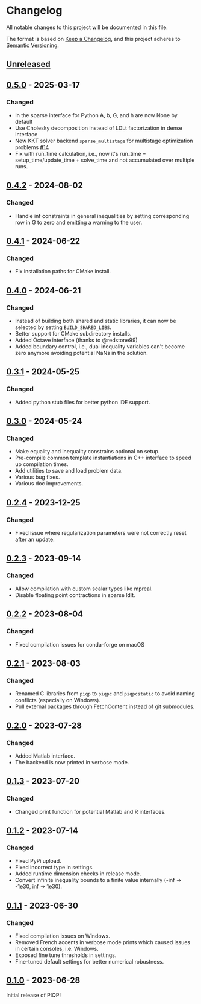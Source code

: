 # Changelog

All notable changes to this project will be documented in this file.

The format is based on [Keep a Changelog](https://keepachangelog.com/en/1.0.0/),
and this project adheres to [Semantic Versioning](https://semver.org/spec/v2.0.0.html).

## [Unreleased]

## [0.5.0] - 2025-03-17

### Changed
- In the sparse interface for Python A, b, G, and h are now None by default
- Use Cholesky decomposition instead of LDLt factorization in dense interface
- New KKT solver backend `sparse_multistage` for multistage optimization problems [#14](https://github.com/PREDICT-EPFL/piqp/pull/14)
- Fix with run_time calculation, i.e., now it's run_time = setup_time/update_time + solve_time and not accumulated over multiple runs.

## [0.4.2] - 2024-08-02

### Changed

- Handle inf constraints in general inequalities by setting corresponding row in G to zero and emitting a warning to the user.

## [0.4.1] - 2024-06-22

### Changed

- Fix installation paths for CMake install.

## [0.4.0] - 2024-06-21

### Changed

- Instead of building both shared and static libraries, it can now be selected by setting `BUILD_SHARED_LIBS`.
- Better support for CMake subdirectory installs.
- Added Octave interface (thanks to @redstone99)
- Added boundary control, i.e., dual inequality variables can't become zero anymore avoiding potential NaNs in the solution.

## [0.3.1] - 2024-05-25

### Changed

- Added python stub files for better python IDE support.

## [0.3.0] - 2024-05-24

### Changed

- Make equality and inequality constrains optional on setup.
- Pre-compile common template instantiations in C++ interface to speed up compilation times.
- Add utilities to save and load problem data.
- Various bug fixes.
- Various doc improvements.

## [0.2.4] - 2023-12-25

### Changed

- Fixed issue where regularization parameters were not correctly reset after an update.

## [0.2.3] - 2023-09-14

### Changed

- Allow compilation with custom scalar types like mpreal.
- Disable floating point contractions in sparse ldlt.

## [0.2.2] - 2023-08-04

### Changed

- Fixed compilation issues for conda-forge on macOS

## [0.2.1] - 2023-08-03

### Changed

- Renamed C libraries from `piqp` to `piqpc` and `piqpcstatic` to avoid naming conflicts (especially on Windows).
- Pull external packages through FetchContent instead of git submodules.

## [0.2.0] - 2023-07-28

### Changed

- Added Matlab interface.
- The backend is now printed in verbose mode.

## [0.1.3] - 2023-07-20

### Changed

- Changed print function for potential Matlab and R interfaces.

## [0.1.2] - 2023-07-14

### Changed

- Fixed PyPi upload.
- Fixed incorrect type in settings.
- Added runtime dimension checks in release mode.
- Convert infinite inequality bounds to a finite value internally (-inf -> -1e30, inf -> 1e30).

## [0.1.1] - 2023-06-30

### Changed

- Fixed compilation issues on Windows.
- Removed French accents in verbose mode prints which caused issues in certain consoles, i.e. Windows.
- Exposed fine tune thresholds in settings.
- Fine-tuned default settings for better numerical robustness.

## [0.1.0] - 2023-06-28

Initial release of PIQP!

[unreleased]: https://github.com/PREDICT-EPFL/piqp/compare/v0.5.0...HEAD
[0.5.0]: https://github.com/PREDICT-EPFL/piqp/compare/v0.4.2...v0.5.0
[0.4.2]: https://github.com/PREDICT-EPFL/piqp/compare/v0.4.1...v0.4.2
[0.4.1]: https://github.com/PREDICT-EPFL/piqp/compare/v0.4.0...v0.4.1
[0.4.0]: https://github.com/PREDICT-EPFL/piqp/compare/v0.3.1...v0.4.0
[0.3.1]: https://github.com/PREDICT-EPFL/piqp/compare/v0.3.0...v0.3.1
[0.3.0]: https://github.com/PREDICT-EPFL/piqp/compare/v0.2.4...v0.3.0
[0.2.4]: https://github.com/PREDICT-EPFL/piqp/compare/v0.2.3...v0.2.4
[0.2.3]: https://github.com/PREDICT-EPFL/piqp/compare/v0.2.2...v0.2.3
[0.2.2]: https://github.com/PREDICT-EPFL/piqp/compare/v0.2.1...v0.2.2
[0.2.1]: https://github.com/PREDICT-EPFL/piqp/compare/v0.2.0...v0.2.1
[0.2.0]: https://github.com/PREDICT-EPFL/piqp/compare/v0.1.3...v0.2.0
[0.1.3]: https://github.com/PREDICT-EPFL/piqp/compare/v0.1.2...v0.1.3
[0.1.2]: https://github.com/PREDICT-EPFL/piqp/compare/v0.1.1...v0.1.2
[0.1.1]: https://github.com/PREDICT-EPFL/piqp/compare/v0.1.0...v0.1.1
[0.1.0]: https://github.com/PREDICT-EPFL/piqp/releases/tag/v0.1.0